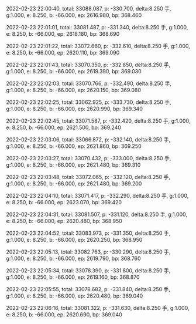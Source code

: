2022-02-23 22:00:40, total: 33088.087, p: -330.700, delta:8.250 手, g:1.000, e: 8.250, b: -66.000, ep: 2616.980, bp: 368.460

2022-02-23 22:01:01, total: 33081.487, p: -331.340, delta:8.250 手, g:1.000, e: 8.250, b: -66.000, ep: 2618.180, bp: 368.690

2022-02-23 22:01:22, total: 33072.660, p: -332.610, delta:8.250 手, g:1.000, e: 8.250, b: -66.000, ep: 2620.110, bp: 369.090

2022-02-23 22:01:43, total: 33070.350, p: -332.850, delta:8.250 手, g:1.000, e: 8.250, b: -66.000, ep: 2619.390, bp: 369.030

2022-02-23 22:02:03, total: 33070.766, p: -332.490, delta:8.250 手, g:1.000, e: 8.250, b: -66.000, ep: 2620.150, bp: 369.080

2022-02-23 22:02:25, total: 33062.925, p: -333.730, delta:8.250 手, g:1.000, e: 8.250, b: -66.000, ep: 2620.990, bp: 369.340

2022-02-23 22:02:45, total: 33071.587, p: -332.420, delta:8.250 手, g:1.000, e: 8.250, b: -66.000, ep: 2621.500, bp: 369.240

2022-02-23 22:03:06, total: 33066.872, p: -332.140, delta:8.250 手, g:1.000, e: 8.250, b: -66.000, ep: 2621.860, bp: 369.250

2022-02-23 22:03:27, total: 33070.432, p: -333.000, delta:8.250 手, g:1.000, e: 8.250, b: -66.000, ep: 2621.480, bp: 369.310

2022-02-23 22:03:48, total: 33072.065, p: -332.120, delta:8.250 手, g:1.000, e: 8.250, b: -66.000, ep: 2621.480, bp: 369.200

2022-02-23 22:04:10, total: 33071.417, p: -332.290, delta:8.250 手, g:1.000, e: 8.250, b: -66.000, ep: 2623.070, bp: 369.420

2022-02-23 22:04:31, total: 33081.507, p: -331.120, delta:8.250 手, g:1.000, e: 8.250, b: -66.000, ep: 2620.480, bp: 368.950

2022-02-23 22:04:52, total: 33083.973, p: -331.350, delta:8.250 手, g:1.000, e: 8.250, b: -66.000, ep: 2620.250, bp: 368.950

2022-02-23 22:05:13, total: 33082.763, p: -330.290, delta:8.250 手, g:1.000, e: 8.250, b: -66.000, ep: 2619.790, bp: 368.760

2022-02-23 22:05:34, total: 33078.390, p: -331.800, delta:8.250 手, g:1.000, e: 8.250, b: -66.000, ep: 2619.160, bp: 368.870

2022-02-23 22:05:55, total: 33078.682, p: -331.840, delta:8.250 手, g:1.000, e: 8.250, b: -66.000, ep: 2620.480, bp: 369.040

2022-02-23 22:06:16, total: 33081.322, p: -331.630, delta:8.250 手, g:1.000, e: 8.250, b: -66.000, ep: 2620.690, bp: 369.040